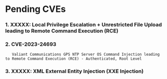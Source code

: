 # Pending CVEs

### 1. XXXXX: Local Privilege Escalation + Unrestricted File Upload leading to Remote Command Execution (RCE)

### 2. **CVE-2023-24693**
       Valiant Communications GPS NTP Server OS Command Injection leading to Remote Command Execution (RCE) - Authenticated, Root Level
       
### 3. XXXXX: XML External Entity Injection (XXE Injection)
